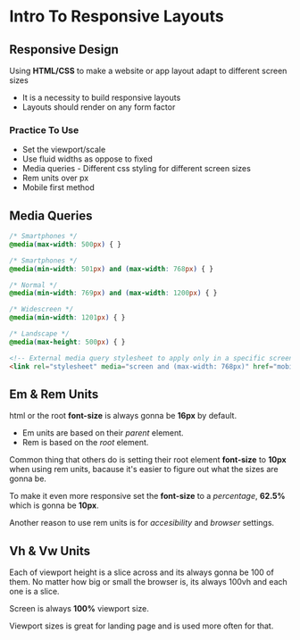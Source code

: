 # Intro To Responsive Layouts

## Responsive Design
Using **HTML/CSS** to make a website or app layout adapt to different screen sizes
- It is a necessity to build responsive layouts
- Layouts should render on any form factor

### Practice To Use
- Set the viewport/scale
- Use fluid widths as oppose to fixed
- Media queries - Different css styling for different screen sizes
- Rem units over px
- Mobile first method

## Media Queries
```css
/* Smartphones */
@media(max-width: 500px) { }

/* Smartphones */
@media(min-width: 501px) and (max-width: 768px) { }

/* Normal */
@media(min-width: 769px) and (max-width: 1200px) { }

/* Widescreen */
@media(min-width: 1201px) { }

/* Landscape */
@media(max-height: 500px) { }
```

```html
<!-- External media query stylesheet to apply only in a specific screen width -->
<link rel="stylesheet" media="screen and (max-width: 768px)" href="mobile.css">
```

## Em & Rem Units
html or the root **font-size** is always gonna be **16px** by default.

- Em units are based on their _parent_ element.
- Rem is based on the _root_ element.

Common thing that others do is setting their root element **font-size** to **10px** when using rem units, bacause it's easier to figure out what the sizes are gonna be.

To make it even more responsive set the **font-size** to a _percentage_, **62.5%** which is gonna be **10px**.

Another reason to use rem units is for _accesibility_ and _browser_ settings.

## Vh & Vw Units
Each of viewport height is a slice across and its always gonna be 100 of them. No matter how big or small the browser is, its always 100vh and each one is a slice.

Screen is always **100%** viewport size.

Viewport sizes is great for landing page and is used more often for that.